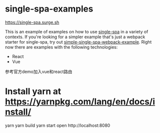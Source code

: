 # single-spa-examples
https://single-spa.surge.sh

This is an example of examples on how to use [single-spa](https://github.com/joeldenning/single-spa) in a variety of contexts. If you're looking for a simpler example that's just a webpack starter for single-spa, try out [simple-single-spa-webpack-example](https://github.com/joeldenning/simple-single-spa-webpack-example). Right now there are examples with the following technologies:

- React
- Vue

参考官方demo加入vue和react路由

# Install yarn at https://yarnpkg.com/lang/en/docs/install/
yarn
yarn build
yarn start
open http://localhost:8080
```
